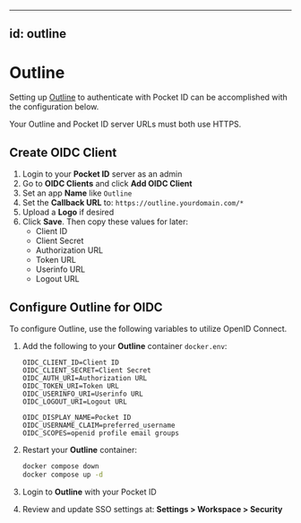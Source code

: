 
---
id: outline
---

# Outline

Setting up [Outline](https://docs.getoutline.com/s/hosting/doc/oidc-8CPBm6uC0I) to authenticate with Pocket ID can be accomplished with the configuration below.

Your Outline and Pocket ID server URLs must both use HTTPS.

## Create OIDC  Client

1. Login to your **Pocket ID** server as an admin
1. Go to **OIDC Clients** and click **Add OIDC Client**
1. Set an app **Name** like `Outline`
1. Set the **Callback URL** to:
    `https://outline.yourdomain.com/*`
1. Upload a **Logo** if desired
1. Click **Save**. Then copy these values for later:
    - Client ID
    - Client Secret
    - Authorization URL
    - Token URL
    - Userinfo URL
    - Logout URL

## Configure Outline for OIDC

To configure Outline, use the following variables to utilize OpenID Connect.

1. Add the following to your **Outline** container `docker.env`:

    ```
    OIDC_CLIENT_ID=Client ID
    OIDC_CLIENT_SECRET=Client Secret
    OIDC_AUTH_URI=Authorization URL
    OIDC_TOKEN_URI=Token URL
    OIDC_USERINFO_URI=Userinfo URL
    OIDC_LOGOUT_URI=Logout URL

    OIDC_DISPLAY_NAME=Pocket ID
    OIDC_USERNAME_CLAIM=preferred_username
    OIDC_SCOPES=openid profile email groups
    ```

1. Restart your **Outline** container:

    ````bash
    docker compose down 
    docker compose up -d 
    ````

1. Login to **Outline** with your Pocket ID
1. Review and update SSO settings at:
    **Settings > Workspace > Security**
